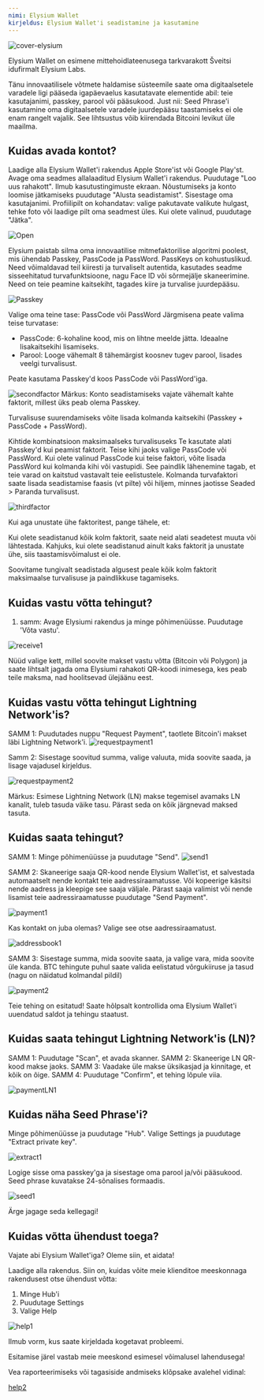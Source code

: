 ```yaml
---
nimi: Elysium Wallet
kirjeldus: Elysium Wallet'i seadistamine ja kasutamine
---
```


![cover-elysium](assets/cover.webp)

Elysium Wallet on esimene mittehoidlateenusega tarkvarakott Šveitsi idufirmalt Elysium Labs.

Tänu innovaatilisele võtmete haldamise süsteemile saate oma digitaalsetele varadele ligi pääseda igapäevaelus kasutatavate elementide abil: teie kasutajanimi, passkey, parool või pääsukood.
Just nii: Seed Phrase'i kasutamine oma digitaalsetele varadele juurdepääsu taastamiseks ei ole enam rangelt vajalik.
See lihtsustus võib kiirendada Bitcoini levikut üle maailma.

## Kuidas avada kontot?

Laadige alla Elysium Wallet'i rakendus Apple Store'ist või Google Play'st.
Avage oma seadmes allalaaditud Elysium Wallet'i rakendus.
Puudutage "Loo uus rahakott".
Ilmub kasutustingimuste ekraan.
Nõustumiseks ja konto loomise jätkamiseks puudutage "Alusta seadistamist".
Sisestage oma kasutajanimi.
Profiilipilt on kohandatav: valige pakutavate valikute hulgast, tehke foto või laadige pilt oma seadmest üles.
Kui olete valinud, puudutage "Jätka".

![Open](assets/open.webp)

Elysium paistab silma oma innovaatilise mitmefaktorilise algoritmi poolest, mis ühendab Passkey, PassCode ja PassWord.
PassKeys on kohustuslikud.
Need võimaldavad teil kiiresti ja turvaliselt autentida, kasutades seadme sisseehitatud turvafunktsioone, nagu Face ID või sõrmejälje skaneerimine.
Need on teie peamine kaitsekiht, tagades kiire ja turvalise juurdepääsu.

![Passkey](assets/passkey.webp)

Valige oma teine tase: PassCode või PassWord
Järgmisena peate valima teise turvatase:

- PassCode: 6-kohaline kood, mis on lihtne meelde jätta. Ideaalne lisakaitsekihi lisamiseks.
- Parool: Looge vähemalt 8 tähemärgist koosnev tugev parool, lisades veelgi turvalisust.

Peate kasutama Passkey'd koos PassCode või PassWord'iga.

![secondfactor](assets/secondfactor.webp)
Märkus: Konto seadistamiseks vajate vähemalt kahte faktorit, millest üks peab olema Passkey.

Turvalisuse suurendamiseks võite lisada kolmanda kaitsekihi (Passkey + PassCode + PassWord).

Kihtide kombinatsioon maksimaalseks turvalisuseks
Te kasutate alati Passkey'd kui peamist faktorit. Teise kihi jaoks valige PassCode või PassWord.
Kui olete valinud PassCode kui teise faktori, võite lisada PassWord kui kolmanda kihi või vastupidi. See paindlik lähenemine tagab, et teie varad on kaitstud vastavalt teie eelistustele.
Kolmanda turvafaktori saate lisada seadistamise faasis (vt pilte) või hiljem, minnes jaotisse Seaded > Paranda turvalisust.

![thirdfactor](assets/thirdfactor.webp)

Kui aga unustate ühe faktoritest, pange tähele, et:

Kui olete seadistanud kõik kolm faktorit, saate neid alati seadetest muuta või lähtestada.
Kahjuks, kui olete seadistanud ainult kaks faktorit ja unustate ühe, siis taastamisvõimalust ei ole.

Soovitame tungivalt seadistada algusest peale kõik kolm faktorit maksimaalse turvalisuse ja paindlikkuse tagamiseks.

## Kuidas vastu võtta tehingut?

1. samm: Avage Elysiumi rakendus ja minge põhimenüüsse. Puudutage 'Võta vastu'.

![receive1](assets/receive1.webp)

Nüüd valige kett, millel soovite makset vastu võtta (Bitcoin või Polygon) ja saate lihtsalt jagada oma Elysiumi rahakoti QR-koodi inimesega, kes peab teile maksma, nad hoolitsevad ülejäänu eest.

## Kuidas vastu võtta tehingut Lightning Network'is?
SAMM 1: Puudutades nuppu "Request Payment", taotlete Bitcoin'i makset läbi Lightning Network'i.
![requestpayment1](asset/requestpayment1)

Samm 2: Sisestage soovitud summa, valige valuuta, mida soovite saada, ja lisage vajadusel kirjeldus.

![requestpayment2](asset/requestpayment2)

Märkus: Esimese Lightning Network (LN) makse tegemisel avamaks LN kanalit, tuleb tasuda väike tasu. Pärast seda on kõik järgnevad maksed tasuta.

## Kuidas saata tehingut?

SAMM 1: Minge põhimenüüsse ja puudutage "Send".
![send1](assets/send1.webp)

SAMM 2: Skaneerige saaja QR-kood nende Elysium Wallet'ist, et salvestada automaatselt nende kontakt teie aadressiraamatusse.
Või kopeerige käsitsi nende aadress ja kleepige see saaja väljale.
Pärast saaja valimist või nende lisamist teie aadressiraamatusse puudutage "Send Payment".

![payment1](assets/payment1.webp)

Kas kontakt on juba olemas? Valige see otse aadressiraamatust.

![addressbook1](assets/addressbook1.webp)

SAMM 3: Sisestage summa, mida soovite saata, ja valige vara, mida soovite üle kanda.
BTC tehingute puhul saate valida eelistatud võrgukiiruse ja tasud (nagu on näidatud kolmandal pildil)

![payment2](assets/payment2.webp)

Teie tehing on esitatud! Saate hõlpsalt kontrollida oma Elysium Wallet'i uuendatud saldot ja tehingu staatust.

## Kuidas saata tehingut Lightning Network'is (LN)?

SAMM 1: Puudutage "Scan", et avada skanner.
SAMM 2: Skaneerige LN QR-kood makse jaoks.
SAMM 3: Vaadake üle makse üksikasjad ja kinnitage, et kõik on õige.
SAMM 4: Puudutage "Confirm", et tehing lõpule viia.

![paymentLN1](assets/paymentLN1.webp)

## Kuidas näha Seed Phrase'i?

Minge põhimenüüsse ja puudutage "Hub". Valige Settings ja puudutage "Extract private key".

![extract1](assets/extract1.webp)

Logige sisse oma passkey'ga ja sisestage oma parool ja/või pääsukood.
Seed phrase kuvatakse 24-sõnalises formaadis.

![seed1](assets/seed1.webp)

Ärge jagage seda kellegagi!

## Kuidas võtta ühendust toega?

Vajate abi Elysium Wallet'iga? Oleme siin, et aidata!

Laadige alla rakendus.
Siin on, kuidas võite meie klienditoe meeskonnaga rakendusest otse ühendust võtta:

1. Minge Hub'i
2. Puudutage Settings
3. Valige Help

![help1](assets/help1.webp)

Ilmub vorm, kus saate kirjeldada kogetavat probleemi.

Esitamise järel vastab meie meeskond esimesel võimalusel lahendusega!

Vea raporteerimiseks või tagasiside andmiseks klõpsake avalehel vidinal:

[help2](assets/help2.webp)